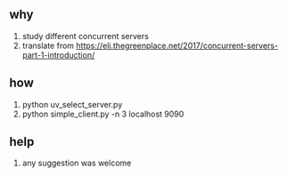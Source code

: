 
## why
1. study different concurrent servers
2. translate from  https://eli.thegreenplace.net/2017/concurrent-servers-part-1-introduction/



## how
1. python uv_select_server.py
2. python simple_client.py  -n 3 localhost 9090

## help
1. any suggestion was welcome